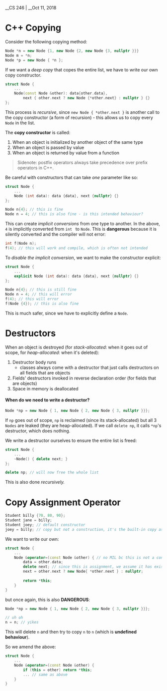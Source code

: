 __CS 246 | __Oct 11, 2018

# C++ Copying

Consider the following copying method:

```cpp
Node *n = new Node {1, new Node {2, new Node {3, nullptr }}}
Node m = *n;
Node *p = new Node { *n };
```

If we want a _deep copy_ that copes the entire list, we have to write our own copy constructor.

```cpp
struct Node {
    ...
    Node(const Node &other): data{other.data},
    	next { other.next ? new Node {*other.next} : nullptr } {}
};
```

This process is _recursive_, since `new Node { *other.next }` is another call to the copy constructor (a form of recursion) - this allows us to copy every `Node` in the list.

The **copy constructor** is called:

1. When an object is initialized by another object of the same type
2. When an object is passed by value
3. When an object is returned by value from a function

>  Sidenote: postfix operators always take precedence over prefix operators in C++.

Be careful with constructors that can take _one_ parameter like so:

```cpp
struct Node {
    ...
    Node (int data): data {data}, next {nullptr} {}
};

Node n{4}; // this is fine
Node n = 4; // this is also fine - is this intended behaviour?
```

This can create _implicit conversions_ from one type to another. In the above, `4` is implicitly converted from `int ` to `Node`.  This is __dangerous__ because it is silently converted and the compiler will not error:

```cpp
int f(Node n);
f(4); // this will work and compile, which is often not intended
```

To _disable the implicit conversion_, we want to make the constructor explicit:

```cpp
struct Node {
    ...
    explicit Node (int data): data {data}, next {nullptr} {}
};

Node n{4}; // this is still fine
Node n = 4; // this will error
f(4); // this will error
f(Node {4}); // this is also fine
```

This is much safer, since we have to explicitly define a `Node`.



# Destructors

When an object is destroyed (for _stack-allocated_: when it goes out of scope, for _heap-allocated_: when it's deleted):

1. Destructor body runs 
   - classes always come with a destructor that just calls destructors on all fields that are objects
2. Fields' destructors invoked in reverse declaration order (for fields that are objects)
3. Space in memory is deallocated

#### When do we need to write a destructor? 

```cpp
Node *np = new Node { 1, new Node { 2, new Node { 3, nullptr }}};
```

If `np` goes out of scope, `np` is reclaimed (since its stack-allocated) but all 3 `Nodes` are leaked (they are heap-allocated).
If we call `delete np`, it calls `*np`'s destructor, which does nothing.

We write a destructor ourselves to ensure the entire list is freed:

```cpp
struct Node {
    ...
    ~Node() { delete next; }
};

delete np; // will now free the whole list
```

This is also done _recursively._

# Copy Assignment Operator

```cpp
Student billy {70, 80, 90};
Student jane = billy;
Student joey; // default constructor
joey = billy; // copy but not a construction, it's the built-in copy assignment operator
```

We want to write our own:

```cpp
struct Node {
    ...
    Node &operator=(const Node &other) { // no MIL bc this is not a constructor
        data = other.data;
        delete next; // since this is assignment, we assume it has existing ptrs
        next = other.next ? new Node{ *other.next } : nullptr;
        
        return *this;
    }
}
```

but once again, this is also __DANGEROUS__:

```cpp
Node *np = new Node { 1, new Node { 2, new Node { 3, nullptr }}};

// uh oh
n = n; // yikes
```

This will delete `n` and then try to copy `n` to `n` (which is __undefined behaviour__). 



So we amend the above:

```cpp
struct Node {
    ...
    Node &operator=(const Node &other) {
        if (this = other) return *this;
        ... // same as above
    }
}
```







